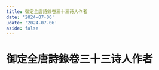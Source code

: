 ```yaml
---
title: 御定全唐詩錄卷三十三诗人作者
date: '2024-07-06'
udate: '2024-07-06'
aside: false
---
```

# 御定全唐詩錄卷三十三诗人作者

<AuthorPage :authorMap="authorMap" :chapternum="33" />

<script setup>
const chapter = '卷三十三';
import authorMap from '/data/qtsl/卷三十三/author.json'
</script>
